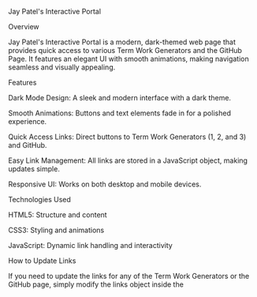 Jay Patel's Interactive Portal

Overview

Jay Patel's Interactive Portal is a modern, dark-themed web page that provides quick access to various Term Work Generators and the GitHub Page. It features an elegant UI with smooth animations, making navigation seamless and visually appealing.

Features

Dark Mode Design: A sleek and modern interface with a dark theme.

Smooth Animations: Buttons and text elements fade in for a polished experience.

Quick Access Links: Direct buttons to Term Work Generators (1, 2, and 3) and GitHub.

Easy Link Management: All links are stored in a JavaScript object, making updates simple.

Responsive UI: Works on both desktop and mobile devices.

Technologies Used

HTML5: Structure and content

CSS3: Styling and animations

JavaScript: Dynamic link handling and interactivity

How to Update Links

If you need to update the links for any of the Term Work Generators or the GitHub page, simply modify the links object inside the <script> tag in the HTML file:

const links = {
  github: "NEW_GITHUB_LINK",
  generator1: "NEW_GENERATOR1_LINK",
  generator2: "NEW_GENERATOR2_LINK",
  generator3: "NEW_GENERATOR3_LINK"
};

Replace NEW_GITHUB_LINK, NEW_GENERATOR1_LINK, etc., with the updated URLs.

How to Use

Open the index.html file in a browser.

Click on the desired button to be redirected to the respective Term Work Generator or GitHub page.

Contribution

Contributions are welcome! If you’d like to improve the portal, feel free to fork the repository and submit a pull request.

